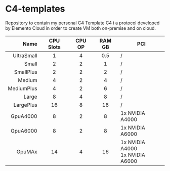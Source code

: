 # C4-templates

Repository to contain my personal C4 Template
C4 i a protocol developed by Elemento Cloud in order to create VM both on-premise and on cloud.

| Name       | CPU Slots | CPU OP | RAM GB | PCI |
| ---------: | :-------: | :----: | :----: | --- | 
| UltraSmall | 1         | 4      | 0.5    | /   |
| Small      | 2         | 2      | 1      | /   |
| SmallPlus  | 2         | 2      | 2      | /   |
| Medium     | 4         | 2      | 4      | /   |
| MediumPlus | 4         | 2      | 6      | /   |
| Large      | 8         | 4      | 8      | /   |
| LargePlus  | 16        | 8      | 16     | /   |
| GpuA4000   | 8         | 2      | 8      | 1x NVIDIA A4000 | 
| GpuA6000   | 8         | 2      | 8      | 1x NVIDIA A6000 |
| GpuMAx     | 14        | 4      | 16     | 1x NVIDIA A4000<br>1x NVIDIA A6000 |

